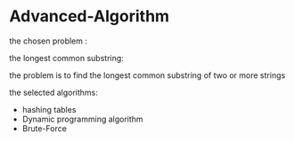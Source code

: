 # Advanced-Algorithm
the chosen problem :  

the longest common substring: 

the problem is to find the  longest common substring of two or more strings 

the selected algorithms: 

- hashing tables 
- Dynamic programming algorithm  
- Brute-Force

